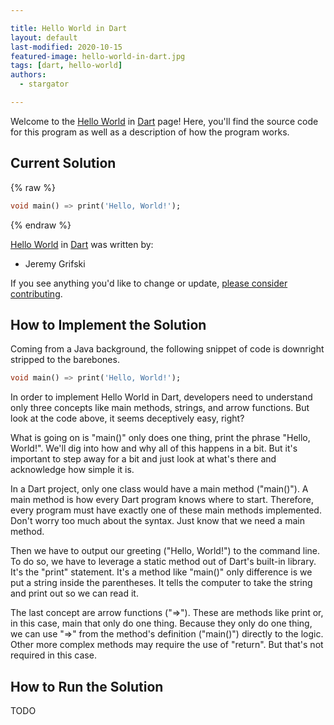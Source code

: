 ```yaml
---

title: Hello World in Dart
layout: default
last-modified: 2020-10-15
featured-image: hello-world-in-dart.jpg
tags: [dart, hello-world]
authors:
  - stargator

---
```


Welcome to the [Hello World](https://sampleprograms.io/projects/hello-world) in [Dart](https://sampleprograms.io/languages/dart) page! Here, you'll find the source code for this program as well as a description of how the program works.

## Current Solution

{% raw %}

```dart
void main() => print('Hello, World!');
```

{% endraw %}

[Hello World](https://sampleprograms.io/projects/hello-world) in [Dart](https://sampleprograms.io/languages/dart) was written by:

- Jeremy Grifski

If you see anything you'd like to change or update, [please consider contributing](https://github.com/TheRenegadeCoder/sample-programs).

## How to Implement the Solution

Coming from a Java background, the following snippet of code is downright
stripped to the barebones.

```dart
void main() => print('Hello, World!');
```

In order to implement Hello World in Dart, developers need to understand only
three concepts like main methods, strings, and arrow functions. But look at the
code above, it seems deceptively easy, right?

What is going on is "main()" only does one thing, print the phrase "Hello, World!".
We'll dig into how and why all of this happens in a bit. But it's important to
step away for a bit and just look at what's there and acknowledge how simple it is.

In a Dart project, only one class would have a main method ("main()"). A main
method is how every Dart program knows where to start. Therefore, every program
must have exactly one of these main methods implemented. Don't worry too much
about the syntax. Just know that we need a main method.

Then we have to output our greeting ("Hello, World!") to the command line. To
do so, we have to leverage a static method out of Dart's built-in library. It's
the "print" statement. It's a method like "main()" only difference is we put a
string inside the parentheses. It tells the computer to take the string and
print out so we can read it.

The last concept are arrow functions ("=>"). These are methods like print or,
in this case, main that only do one thing. Because they only do one thing, we
can use "=>" from the method's definition ("main()") directly to the logic.
Other more complex methods may require the use of "return". But that's not
required in this case.


## How to Run the Solution

TODO
